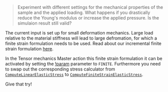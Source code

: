 > Experiment with different settings for the mechanical properties of the sample
> and the applied loading. What happens if you drastically reduce the Young's
> modulus or increase the applied pressure. Is the simulaion result still valid?

The current input is set up for small deformation mechanics. Large load relative
to the material stiffness will lead to large defromation, for which a finite
strain formulation needs to be used. Read about our incremental finite strain
formulation [here](ComputeFiniteStrain.md).

In the Tensor mechanics Master action this finite strain formulation it can be
activated by setting the
[!param](/Modules/TensorMechanics/Master/TensorMechanicsAction/strain) parameter
to `FINITE`. Furthermore you need to swap out the corresponding stress calculator from [`ComputeLinearElasticStress`](ComputeLinearElasticStress.md) to [`ComputeFiniteStrainElasticStress`](ComputeFiniteStrainElasticStress.md).

Give that try!
